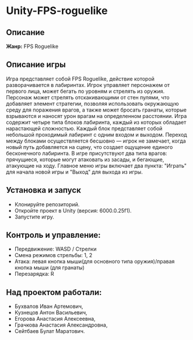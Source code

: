 # Unity-FPS-roguelike
## Описание
**Жанр:** FPS Roguelike

## Описание игры
Игра представляет собой FPS Roguelike, действие которой разворачивается в лабиринтах. Игрок управляет персонажем от первого лица, может бегать по уровням и стрелять из оружия. Персонаж может стрелять отскакивающими от стен пулями, что добавляет элемент стратегии, позволяя использовать окружающую среду для поражения врагов, а также может бросать гранаты, которые взрываются и наносят урон врагам на определенном расстоянии. Игра содержит четыре типа блоков лабиринта, каждый из которых обладает нарастающей сложностью. Каждый блок представляет собой небольшой проходимый лабиринт с одним входом и выходом. Переход между блоками осуществляется бесшовно — игрок не замечает, когда новый путь добавляется на сцену, что создает ощущение единого бесконечного лабиринта. В игре присутствуют два типа врагов: прячущиеся, которые могут атаковать из засады, и бегающие, атакующие на ходу. Главное меню игры включает два пункта: "Играть" для начала новой игры и "Выход" для выхода из игры.

## Установка и запуск
- Клонируйте репозиторий.
- Откройте проект в Unity (версия: 6000.0.25f1).
- Запустите игру. 

## Контроль и управление:
- Передвижение: WASD / Стрелки
- Смена режимов стрельбы: 1, 2
- Атака: левая кнопка мыши(для основного типа оружия)/правая кнопка мыши (для гранаты)
- Перезарядка: R


## Над проектом работали: 
- Бухвалов Иван Артемович,
- Кузнецов Антон Васильевич,
- Егорова Анастасия Алексеевна,
- Грачкова Анастасия Александровна,
- Сейтбаев Булат Маратович.

